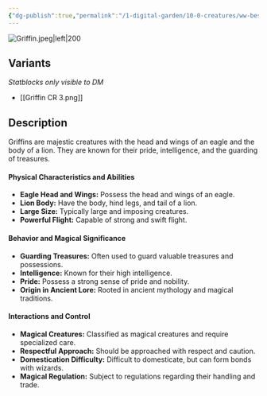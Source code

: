 ```yaml
---
{"dg-publish":true,"permalink":"/1-digital-garden/10-0-creatures/ww-bestiary/griffin/","tags":["#creature","beast"]}
---
```


![Griffin.jpeg|left|200](/img/user/1%20DIGITAL%20GARDEN/10.0%20CREATURES/(Attachments)/WW%20Bestiary/Griffin.jpeg)

## Variants
*Statblocks only visible to DM*
- [[Griffin CR 3.png]]

## Description

Griffins are majestic creatures with the head and wings of an eagle and the body of a lion. They are known for their pride, intelligence, and the guarding of treasures.

#### Physical Characteristics and Abilities

* **Eagle Head and Wings:** Possess the head and wings of an eagle.
* **Lion Body:** Have the body, hind legs, and tail of a lion.
* **Large Size:** Typically large and imposing creatures.
* **Powerful Flight:** Capable of strong and swift flight.

#### Behavior and Magical Significance

* **Guarding Treasures:** Often used to guard valuable treasures and possessions.
* **Intelligence:** Known for their high intelligence.
* **Pride:** Possess a strong sense of pride and nobility.
* **Origin in Ancient Lore:** Rooted in ancient mythology and magical traditions.

#### Interactions and Control

* **Magical Creatures:** Classified as magical creatures and require specialized care.
* **Respectful Approach:** Should be approached with respect and caution.
* **Domestication Difficulty:** Difficult to domesticate, but can form bonds with wizards.
* **Magical Regulation:** Subject to regulations regarding their handling and trade.